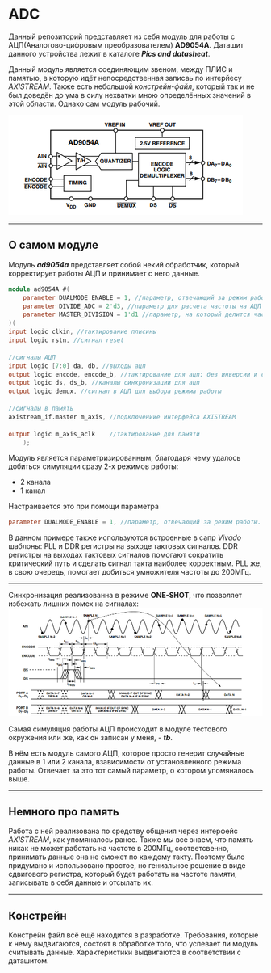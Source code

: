 # ADC

Данный репозиторий представляет из себя модуль для работы с АЦП(Аналогово-цифровым преобразователем) **AD9054A**. Даташит данного устройства лежит в каталоге ***Pics and datasheat***.

Данный модуль является соединяющим звеном, между ПЛИС и памятью, в которую идёт непосредственная записаь по интерйесу *AXISTREAM*. Также есть небольшой *констрейн-файл*, который так и не был доведён до ума в силу нехватки мною определённых значений в этой области. Однако сам модуль рабочий.

![adc](https://github.com/0TulipRose0/ADC/blob/main/Pics%20and%20datasheat/ADC-9054A.png)
___
## О  самом модуле
Модуль ***ad9054a*** представляет собой некий обработчик, который корректирует работы АЦП и принимает с него данные.

```Verilog
module ad9054A #(
    parameter DUALMODE_ENABLE = 1, //параметр, отвечающий за режим работы.
    parameter DIVIDE_ADC = 2'd3, //параметр для расчета частоты на АЦП
    parameter MASTER_DIVISION = 1'd1 //параметр, на который делится частота
)(
input logic clkin, //тактирование плисины
input logic rstn, //сигнал reset

//сигналы АЦП
input logic [7:0] da, db, //выходы ацп 
output logic encode, encode_b, //тактирование для ацп: без инверсии и с инверсией
output logic ds, ds_b, //каналы синхронизации для ацп
output logic demux, //сигнал в АЦП для выбора режима работы

//сигналы в память
axistream_if.master m_axis, //подключениие интерфейса AXISTREAM

output logic m_axis_aclk    //тактирование для памяти
    );
```

Модуль является параметризированным, благодаря чему удалось добиться симуляции сразу 2-х режимов работы:

+ 2 канала
+ 1 канал

Настраивается это при помощи параметра
```Verilog
parameter DUALMODE_ENABLE = 1, //параметр, отвечающий за режим работы.
```

В данном примере также используются встроенные в сапр *Vivado* шаблоны: PLL и DDR регистры на выходе тактовых сигналов. DDR регистры на выходах тактовых сигналов помогают сократить критический путь и сделать сигнал такта наиболее корректным. PLL же, в свою очередь, помогает добиться умножителя частоты до 200МГц. 

____

Синхронизация реализованна в режиме **ONE-SHOT**, что позволяет избежать лишних помех на сигналах:
![one-shot](https://github.com/0TulipRose0/ADC/blob/main/Pics%20and%20datasheat/one-shot.png)

Самая симуляция работы АЦП происходит в модуле тестового окружения или же, как он записан у меня, - ***tb***.

В нём есть модуль самого АЦП, которое просто генерит случайные данные в 1 или 2 канала, взависимости от установленного режима работы.
Отвечает за это тот самый параметр, о котором упомяналось выше.
____
## Немного про память

Работа с ней реализована по средству общения через интерфейс *AXISTREAM*, как упомяналось ранее. Также мы все знаем, что память никак не может работать на частоте в 200МГц, соответсвенно, принимать данные она не сможет по каждому такту. Поэтому было придумано и использовано простое, но гениальное решение в виде сдвигового регистра, который будет работать на частоте памяти, записывать в себя данные и отсылать их.

___
## Констрейн

Констрейн файл всё ещё находится в разработке. Требования, которые к нему выдвигаются, состоят в обработке того, что успевает ли модуль считывать данные. Характеристики выдвигаются в соответствии с даташитом.
